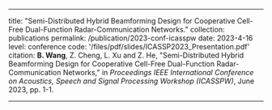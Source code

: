 ---

title: "Semi-Distributed Hybrid Beamforming Design for Cooperative Cell-Free Dual-Function Radar-Communication Networks."
collection: publications
permalink: /publication/2023-conf-icasspw
date: 2023-4-16
level: conference
code: '/files/pdf/slides/ICASSP2023_Presentation.pdf'
citation: <b>B. Wang</b>, Z. Cheng,  L. Xu and Z. He, "Semi-Distributed Hybrid Beamforming Design for Cooperative Cell-Free Dual-Function Radar-Communication Networks," in <i>Proceedings IEEE International Conference on Acoustics, Speech and Signal Processing Workshop (ICASSPW)</i>, June 2023, pp. 1-1.

---